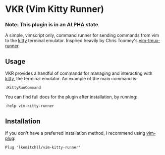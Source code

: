 # VKR (Vim Kitty Runner)

### Note: This plugin is in an ALPHA state

A simple, vimscript only, command runner for sending commands from vim to the [kitty][] terminal emulator.
Inspired heavily by Chris Toomey's [vim-tmux-runner][].

[vim-tmux-runner]: https://github.com/christoomey/vim-tmux-runner

## Usage

VKR provides a handful of commands for managing and interacting with [kitty][], the terminal emulator. An example of the main command is:

``` vim
:KittyRunCommand
```

You can find full docs for the plugin after installation, by running:

``` vim
:help vim-kitty-runner
```

## Installation

If you don't have a preferred installation method, I recommend using
[vim-plug][]:

``` vim
Plug 'lkemitchll/vim-kitty-runner'
```

[vim-tmux-runner]: https://github.com/christoomey/vim-tmux-runner
[kitty]: https://github.com/kovidgoyal/kitty
[vim-plug]: https://github.com/junegunn/vim-plug
